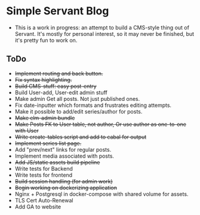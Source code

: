 # Simple Servant Blog

- This is a work in progress: an attempt to build
a CMS-style thing out of Servant. It's mostly for
personal interest, so it may never be finished, but it's pretty fun to work on.


## ToDo

- ~~Implement routing and back button.~~
- ~~Fix syntax highlighting.~~
- ~~Build CMS-stuff: easy post-entry~~
- Build User-add, User-edit admin stuff
- Make admin Get all posts. Not just published ones.
- Fix date-inputter which formats and frustrates editing attempts.
- Make it possible to add/edit series/author for posts.
- ~~Make elm-admin bundle~~
- ~~Make Posts FK to User table, not author, Or use author as one-to-one with User~~
- ~~Write create-tables script and add to cabal for output~~
- ~~Implement series list page.~~
- Add "prev/next" links for regular posts.
- Implement media associated with posts.
- ~~Add JS/static assets build pipeline~~
- Write tests for Backend
- Write tests for frontend
- ~~Build session handling (for admin work)~~
- ~~Begin working on dockerizing application~~
- Nginx + Postgresql in docker-compose with shared volume for assets.
- TLS Cert Auto-Renewal
- Add GA to website
